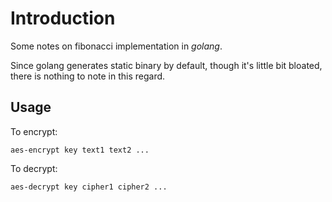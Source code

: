 # Introduction

Some notes on fibonacci implementation in *golang*.

Since golang generates static binary by default, though it's little bit
bloated, there is nothing to note in this regard.

## Usage

To encrypt:

    aes-encrypt key text1 text2 ...

To decrypt:

    aes-decrypt key cipher1 cipher2 ...
